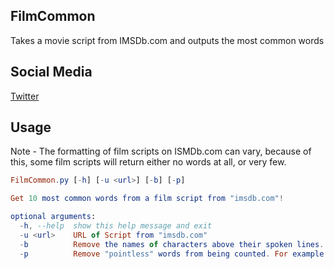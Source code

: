 ## FilmCommon
Takes a movie script from IMSDb.com and outputs the most common words
## Social Media
[Twitter](https://twitter.com/SecureReload)
## Usage
Note - The formatting of film scripts on ISMDb.com can vary, because of this, some film scripts will return either no words at all, or very few.
```elm
FilmCommon.py [-h] [-u <url>] [-b] [-p]

Get 10 most common words from a film script from "imsdb.com"!

optional arguments:
  -h, --help  show this help message and exit
  -u <url>    URL of Script from "imsdb.com"
  -b          Remove the names of characters above their spoken lines.
  -p          Remove "pointless" words from being counted. For example: "the", "a", "this"...
```
